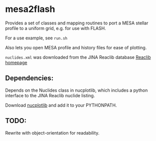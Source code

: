 # mesa2flash

Provides a set of classes and mapping routines to port a MESA stellar profile to a uniform grid, e.g. for use with FLASH.

For a use example, see `run.sh`

Also lets you open MESA profile and history files for ease of plotting.

`nuclides.xml` was downloaded from the JINA Reaclib database
[Reaclib homepage](https://groups.nscl.msu.edu/jina/reaclib/db/index.php)

## Dependencies:

Depends on the Nuclides class in nucplotlib, which includes a python interface to the JINA Reaclib nuclide listing.

Download [nucplotlib](https://github.com/dwillcox/nucplotlib) and add it to your PYTHONPATH.

## TODO:

Rewrite with object-orientation for readability.
